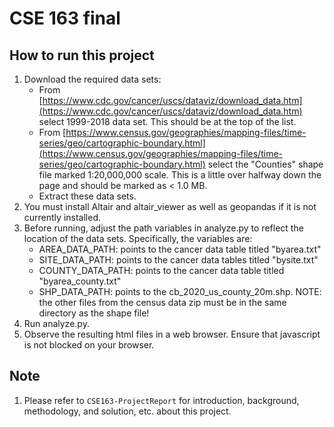 # CSE 163 final

## How to run this project

1. Download the required data sets:
    - From [https://www.cdc.gov/cancer/uscs/dataviz/download_data.htm](https://www.cdc.gov/cancer/uscs/dataviz/download_data.htm) select 1999-2018 data set. This should be at the top of the list.
    - From [https://www.census.gov/geographies/mapping-files/time-series/geo/cartographic-boundary.html](https://www.census.gov/geographies/mapping-files/time-series/geo/cartographic-boundary.html) select the "Counties" shape file marked 1:20,000,000 scale. This is a little over halfway down the page and should be marked as < 1.0 MB.
    - Extract these data sets.
2. You must install Altair and altair_viewer as well as geopandas if it is not currently installed.
3. Before running, adjust the path variables in analyze.py to reflect the location of the
data sets. Specifically, the variables are:
    - AREA_DATA_PATH: points to the cancer data table titled "byarea.txt"
    - SITE_DATA_PATH: points to the cancer data tables titled "bysite.txt"
    - COUNTY_DATA_PATH: points to the cancer data table titled "byarea_county.txt"
    - SHP_DATA_PATH: points to the cb_2020_us_county_20m.shp. NOTE: the other files from the census data zip must
        be in the same directory as the shape file!
4. Run analyze.py.
5. Observe the resulting html files in a web browser. Ensure that javascript is not blocked on your browser.

## Note
1. Please refer to `CSE163-ProjectReport` for introduction, background, methodology, and solution, etc. about this project.
